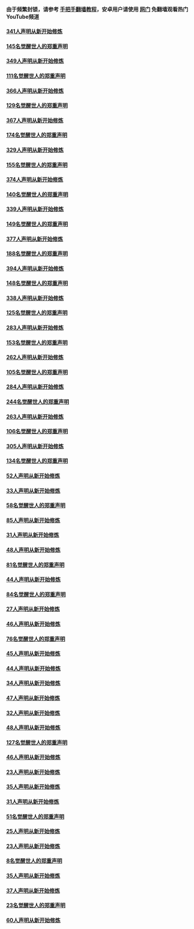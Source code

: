 #### 由于频繁封锁，请参考 [手把手翻墙教程](https://github.com/gfw-breaker/guides/wiki/)，安卓用户请使用 [网门](https://github.com/gfw-breaker/nogfw/blob/master/dl.md?t=06271501) 免翻墙观看热门YouTube频道 

#### [341人声明从新开始修炼](../pages/91/427255.md?t=06271501) 

#### [145名觉醒世人的郑重声明](../pages/91/427254.md?t=06271501) 

#### [349人声明从新开始修炼](../pages/91/426969.md?t=06271501) 

#### [111名觉醒世人的郑重声明](../pages/91/426968.md?t=06271501) 

#### [366人声明从新开始修炼](../pages/91/426737.md?t=06271501) 

#### [129名觉醒世人的郑重声明](../pages/91/426736.md?t=06271501) 

#### [367人声明从新开始修炼](../pages/91/426421.md?t=06271501) 

#### [174名觉醒世人的郑重声明](../pages/91/426420.md?t=06271501) 

#### [329人声明从新开始修炼](../pages/91/426139.md?t=06271501) 

#### [155名觉醒世人的郑重声明](../pages/91/426138.md?t=06271501) 

#### [374人声明从新开始修炼](../pages/91/425811.md?t=06271501) 

#### [140名觉醒世人的郑重声明](../pages/91/425810.md?t=06271501) 

#### [339人声明从新开始修炼](../pages/91/425690.md?t=06271501) 

#### [149名觉醒世人的郑重声明](../pages/91/425689.md?t=06271501) 

#### [377人声明从新开始修炼](../pages/91/424867.md?t=06271501) 

#### [188名觉醒世人的郑重声明](../pages/91/424866.md?t=06271501) 

#### [394人声明从新开始修炼](../pages/91/423914.md?t=06271501) 

#### [148名觉醒世人的郑重声明](../pages/91/423913.md?t=06271501) 

#### [338人声明从新开始修炼](../pages/91/423540.md?t=06271501) 

#### [125名觉醒世人的郑重声明](../pages/91/423539.md?t=06271501) 

#### [283人声明从新开始修炼](../pages/91/423296.md?t=06271501) 

#### [153名觉醒世人的郑重声明](../pages/91/423295.md?t=06271501) 

#### [262人声明从新开始修炼](../pages/91/423004.md?t=06271501) 

#### [105名觉醒世人的郑重声明](../pages/91/423003.md?t=06271501) 

#### [284人声明从新开始修炼](../pages/91/422707.md?t=06271501) 

#### [244名觉醒世人的郑重声明](../pages/91/422706.md?t=06271501) 

#### [263人声明从新开始修炼](../pages/91/422553.md?t=06271501) 

#### [106名觉醒世人的郑重声明](../pages/91/422552.md?t=06271501) 

#### [305人声明从新开始修炼](../pages/91/422153.md?t=06271501) 

#### [134名觉醒世人的郑重声明](../pages/91/422152.md?t=06271501) 

#### [52人声明从新开始修炼](../pages/91/421846.md?t=06271501) 

#### [33人声明从新开始修炼](../pages/91/421804.md?t=06271501) 

#### [58名觉醒世人的郑重声明](../pages/91/421845.md?t=06271501) 

#### [85人声明从新开始修炼](../pages/91/421769.md?t=06271501) 

#### [31人声明从新开始修炼](../pages/91/421763.md?t=06271501) 

#### [48人声明从新开始修炼](../pages/91/421605.md?t=06271501) 

#### [81名觉醒世人的郑重声明](../pages/91/421656.md?t=06271501) 

#### [44人声明从新开始修炼](../pages/91/421544.md?t=06271501) 

#### [84名觉醒世人的郑重声明](../pages/91/421543.md?t=06271501) 

#### [27人声明从新开始修炼](../pages/91/421465.md?t=06271501) 

#### [46人声明从新开始修炼](../pages/91/421454.md?t=06271501) 

#### [76名觉醒世人的郑重声明](../pages/91/421453.md?t=06271501) 

#### [45人声明从新开始修炼](../pages/91/421452.md?t=06271501) 

#### [44人声明从新开始修炼](../pages/91/421422.md?t=06271501) 

#### [34人声明从新开始修炼](../pages/91/421322.md?t=06271501) 

#### [47人声明从新开始修炼](../pages/91/421264.md?t=06271501) 

#### [32人声明从新开始修炼](../pages/91/421225.md?t=06271501) 

#### [48人声明从新开始修炼](../pages/91/421202.md?t=06271501) 

#### [127名觉醒世人的郑重声明](../pages/91/421224.md?t=06271501) 

#### [46人声明从新开始修炼](../pages/91/421203.md?t=06271501) 

#### [23人声明从新开始修炼](../pages/91/421138.md?t=06271501) 

#### [35人声明从新开始修炼](../pages/91/421122.md?t=06271501) 

#### [31人声明从新开始修炼](../pages/91/421081.md?t=06271501) 

#### [51名觉醒世人的郑重声明](../pages/91/421080.md?t=06271501) 

#### [25人声明从新开始修炼](../pages/91/421020.md?t=06271501) 

#### [23人声明从新开始修炼](../pages/91/420884.md?t=06271501) 

#### [8名觉醒世人的郑重声明](../pages/91/420883.md?t=06271501) 

#### [35人声明从新开始修炼](../pages/91/420809.md?t=06271501) 

#### [37人声明从新开始修炼](../pages/91/420766.md?t=06271501) 

#### [23名觉醒世人的郑重声明](../pages/91/420765.md?t=06271501) 

#### [60人声明从新开始修炼](../pages/91/420727.md?t=06271501) 

